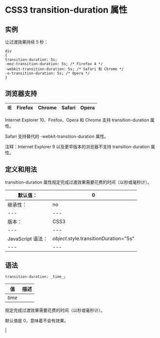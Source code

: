# CSS3 transition-duration 属性



## 实例

让过渡效果持续 5 秒：

```
div
{
transition-duration: 5s;
-moz-transition-duration: 5s; /* Firefox 4 */
-webkit-transition-duration: 5s; /* Safari 和 Chrome */
-o-transition-duration: 5s; /* Opera */
}

```

## 浏览器支持

| IE | Firefox | Chrome | Safari | Opera |
| --- | --- | --- | --- | --- |

Internet Explorer 10、Firefox、Opera 和 Chrome 支持 transition-duration 属性。

Safari 支持替代的 -webkit-transition-duration 属性。

注释：Internet Explorer 9 以及更早版本的浏览器不支持 transition-duration 属性。

## 定义和用法

transition-duration 属性规定完成过渡效果需要花费的时间（以秒或毫秒计）。

| 默认值： | 0 |
| --- | --- |
| 继承性： | no |
| --- | --- |
| 版本： | CSS3 |
| --- | --- |
| JavaScript 语法： | _object_.style.transitionDuration="5s" |
| --- | --- |

## 语法

```
transition-duration: _time_;
```

| 值 | 描述 |
| --- | --- |
| _time_ | 

规定完成过渡效果需要花费的时间（以秒或毫秒计）。

默认值是 0，意味着不会有效果。

 |



